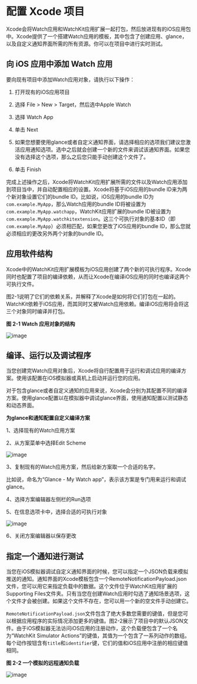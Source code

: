 # 配置 Xcode 项目  

Xcode会将Watch应用和WatchKit应用扩展一起打包，然后放进现有的iOS应用包中。Xcode提供了一个搭建Watch应用的模板，其中包含了创建应用、glance，以及自定义通知界面所需的所有资源。你可以在项目中进行实时测试。

## 向 iOS 应用中添加 Watch 应用

要向现有项目中添加Watch应用对象，请执行以下操作：

1. 打开现有的iOS应用项目

2. 选择 File > New > Target，然后选中Apple Watch

3. 选择 Watch App

4. 单击 Next

5. 如果您想要使用glance或者自定义通知界面，请选择相应的选项我们建议您激活应用通知选项。选中之后就会创建一个新的文件来调试该通知界面。如果您没有选择这个选项，那么之后您只能手动创建这个文件了。

6. 单击 Finish

完成上述操作之后，Xcode将WatchKit应用扩展所需的文件以及Watch应用添加到项目当中，并自动配置相应的设置。Xcode将基于iOS应用的bundle ID来为两个新对象设置它们的bundle ID。比如说，iOS应用的bundle ID为`com.example.MyApp`，那么Watch应用的bundle ID将被设置为`com.example.MyApp.watchapp`，WatchKit应用扩展的bundle ID被设置为`com.example.MyApp.watchkitextension`。这三个可执行对象的基本ID（即`com.example.MyApp`）必须相匹配，如果您更改了iOS应用的bundle ID，那么您就必须相应的更改另外两个对象的bundle ID。  

## 应用软件结构

Xcode中的WatchKit应用扩展模板为iOS应用创建了两个新的可执行程序。Xcode同时也配置了项目的编译依赖，从而让Xcode在编译iOS应用的同时也编译这两个可执行文件。  

图2-1说明了它们的依赖关系，并解释了Xcode是如何将它们打包在一起的。WatchKit依赖于iOS应用，而其同时又被Watch应用依赖。编译iOS应用将会将这三个对象同时编译并打包。

**图 2-1 Watch 应用对象的结构**

![image](../images/target_structure_2x.png)  

## 编译、运行以及调试程序

当您创建完Watch应用对象后，Xcode将自行配置用于运行和调试应用的编译方案。使用该配置在iOS模拟器或真机上启动并运行您的应用。  

对于包含glance或者自定义通知的应用来说，Xcode会分别为其配置不同的编译方案。使用glance配置以在模拟器中调试glance界面，使用通知配置以测试静态和动态界面。  

**为glance和通知配置自定义编译方案**

1、选择现有的Watch应用方案  

2、从方案菜单中选择Edit Scheme

![image](../images/edit_scheme_menu_2x.png)  

3、复制现有的Watch应用方案，然后给新方案取一个合适的名字。

比如说，命名为“Glance - My Watch app”，表示该方案是专门用来运行和调试glance。

4、选择方案编辑器左侧栏的Run选项

5、在信息选项卡中，选择合适的可执行对象 

![image](../images/duplicate_scheme_2x.png)  
  
6、关闭方案编辑器以保存更改  

## 指定一个通知进行测试

当您在iOS模拟器调试自定义通知界面的时候，您可以指定一个JSON负载来模拟推送的通知。通知界面的Xcode模板包含一个RemoteNotificationPayload.json文件，您可以用它来指定负载中的数据。这个文件位于WatchKit应用扩展的Supporting Files文件夹。只有当您在创建Watch应用时勾选了通知场景选项，这个文件才会被创建。如果这个文件不存在，您可以用一个新的空文件手动创建它。

`RemoteNotificationPayload.json`文件包含了绝大多数您需要的键值，但是您可以根据应用程序的实际情况添加更多的键值。图2-2展示了项目中的默认JSON文件。由于iOS模拟器无法访问iOS应用的注册动作，这个负载便包含了一个名为“WatchKit Simulator Actions”的键值，其值为一个包含了一系列动作的数组。每个动作按钮含有`title`和`identifier`键，它们的值和iOS应用中注册的相应键值相同。

**图 2-2 一个模拟的远程通知负载**

![image](../images/PushNotificationPayload.apns_2x.png)
